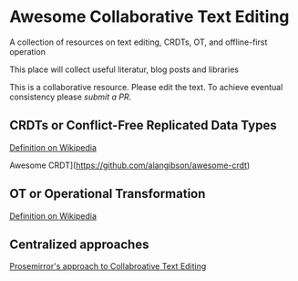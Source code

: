 # Awesome Collaborative Text Editing

A collection of resources on text editing, CRDTs, OT, and offline-first operation

This place will collect useful literatur, blog posts and libraries

This is a collaborative resource. Please edit the text. To achieve eventual consistency please _submit a PR_.

## CRDTs or Conflict-Free Replicated Data Types

[Definition on Wikipedia](https://en.wikipedia.org/wiki/Conflict-free_replicated_data_type)

Awesome CRDT](https://github.com/alangibson/awesome-crdt)

## OT or Operational Transformation

[Definition on Wikipedia](https://en.wikipedia.org/wiki/Operational_transformation)

## Centralized approaches

[Prosemirror's approach to Collabroative Text Editing](http://marijnhaverbeke.nl/blog/collaborative-editing.html)
